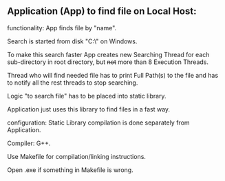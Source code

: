 ## Application (App) to find file on Local Host:
functionality:
App finds file by "name".

Search is started from disk "C:\\" on Windows.

To make this search faster App creates new Searching Thread for each sub-directory in root directory, but ~~not~~ more than 8 Execution Threads.

Thread who will find needed file has to print Full Path(s) to the file and has to notify all the rest threads to stop searching.

Logic "to search file" has to be placed into static library.

Application just uses this library to find files in a fast way.

configuration: Static Library compilation is done separately from Application.

Compiler: G++.

Use Makefile for compilation/linking instructions.

Open .exe if something in Makefile is wrong.
